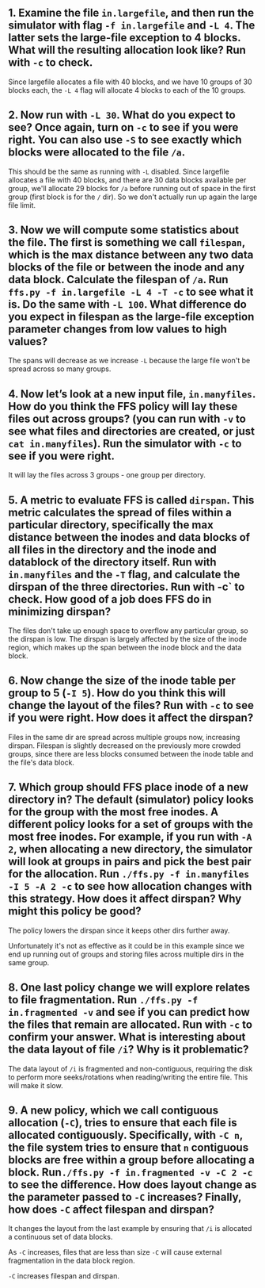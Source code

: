 ## 1. Examine the file `in.largefile`, and then run the simulator with flag `-f in.largefile` and `-L 4`. The latter sets the large-file exception to 4 blocks. What will the resulting allocation look like? Run with `-c` to check.

Since largefile allocates a file with 40 blocks, and we have 10 groups of 30 blocks each, the `-L 4` flag will allocate 4 blocks to each of the 10 groups.

## 2. Now run with `-L 30`. What do you expect to see? Once again, turn on `-c` to see if you were right. You can also use `-S` to see exactly which blocks were allocated to the file `/a`.

This should be the same as running with `-L` disabled. Since largefile allocates a file with 40 blocks, and there are 30 data blocks available per group, we'll allocate 29 blocks for `/a` before running out of space in the first group (first block is for the `/` dir). So we don't actually run up again the large file limit.

## 3. Now we will compute some statistics about the file. The first is something we call `filespan`, which is the max distance between any two data blocks of the file or between the inode and any data block. Calculate the filespan of `/a`. Run `ffs.py -f in.largefile -L 4 -T -c` to see what it is. Do the same with `-L 100`. What difference do you expect in filespan as the large-file exception parameter changes from low values to high values?

The spans will decrease as we increase `-L` because the large file won't be spread across so many groups.

## 4. Now let’s look at a new input file, `in.manyfiles`. How do you think the FFS policy will lay these files out across groups? (you can run with `-v` to see what files and directories are created, or just `cat in.manyfiles`). Run the simulator with `-c` to see if you were right.

It will lay the files across 3 groups - one group per directory.

## 5. A metric to evaluate FFS is called `dirspan`. This metric calculates the spread of files within a particular directory, specifically the max distance between the inodes and data blocks of all files in the directory and the inode and datablock of the directory itself. Run with `in.manyfiles` and the `-T` flag, and calculate the dirspan of the three directories. Run with -c` to check. How good of a job does FFS do in minimizing dirspan?

The files don't take up enough space to overflow any particular group, so the dirspan is low. The dirspan is largely affected by the size of the inode region, which makes up the span between the inode block and the data block.

## 6. Now change the size of the inode table per group to 5 (`-I 5`). How do you think this will change the layout of the files? Run with `-c` to see if you were right. How does it affect the dirspan?

Files in the same dir are spread across multiple groups now, increasing dirspan.
Filespan is slightly decreased on the previously more crowded groups, since there are less blocks consumed between the inode table and the file's data block.


## 7. Which group should FFS place inode of a new directory in? The default (simulator) policy looks for the group with the most free inodes. A different policy looks for a set of groups with the most free inodes. For example, if you run with `-A 2`, when allocating a new directory, the simulator will look at groups in pairs and pick the best pair for the allocation. Run `./ffs.py -f in.manyfiles -I 5 -A 2 -c` to see how allocation changes with this strategy. How does it affect dirspan? Why might this policy be good?

The policy lowers the dirspan since it keeps other dirs further away.

Unfortunately it's not as effective as it could be in this example since we end up running out of groups and storing files across multiple dirs in the same group.


## 8. One last policy change we will explore relates to file fragmentation. Run `./ffs.py -f in.fragmented -v` and see if you can predict how the files that remain are allocated. Run with `-c` to confirm your answer. What is interesting about the data layout of file `/i`? Why is it problematic?

The data layout of `/i` is fragmented and non-contiguous, requiring the disk to perform more seeks/rotations when reading/writing the entire file. This will make it slow.


## 9. A new policy, which we call contiguous allocation (`-C`), tries to ensure that each file is allocated contiguously. Specifically, with `-C n`, the file system tries to ensure that `n` contiguous blocks are free within a group before allocating a block. Run`./ffs.py -f in.fragmented -v -C 2 -c` to see the difference. How does layout change as the parameter passed to `-C` increases? Finally, how does `-C` affect filespan and dirspan?

It changes the layout from the last example by ensuring that `/i` is allocated a continuous set of data blocks.

As `-C` increases, files that are less than size `-C` will cause external fragmentation in the data block region.

`-C` increases filespan and dirspan.
